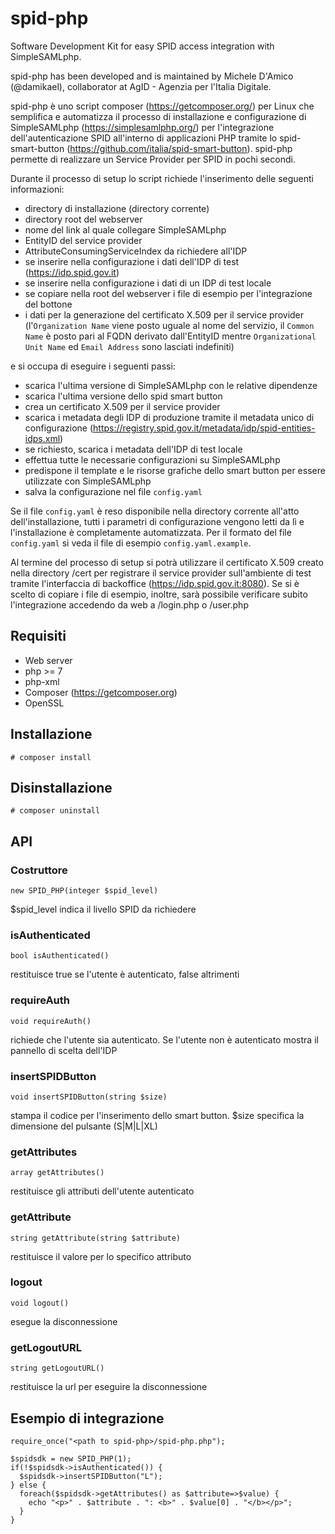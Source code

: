 # spid-php
Software Development Kit for easy SPID access integration with SimpleSAMLphp.

spid-php has been developed and is maintained by Michele D'Amico (@damikael), collaborator at AgID - Agenzia per l'Italia Digitale.

spid-php è uno script composer (https://getcomposer.org/) per Linux che semplifica e automatizza il processo di installazione e configurazione di SimpleSAMLphp (https://simplesamlphp.org/) per l'integrazione dell'autenticazione SPID all'interno di applicazioni PHP tramite lo spid-smart-button (https://github.com/italia/spid-smart-button). spid-php permette di realizzare un Service Provider per SPID in pochi secondi.

Durante il processo di setup lo script richiede l'inserimento delle seguenti informazioni:
* directory di installazione (directory corrente)
* directory root del webserver
* nome del link al quale collegare SimpleSAMLphp
* EntityID del service provider
* AttributeConsumingServiceIndex da richiedere all'IDP
* se inserire nella configurazione i dati dell'IDP di test (https://idp.spid.gov.it)
* se inserire nella configurazione i dati di un IDP di test locale
* se copiare nella root del webserver i file di esempio per l'integrazione del bottone
* i dati per la generazione del certificato X.509 per il service provider (l'`Organization Name` viene posto uguale al nome del servizio, il `Common Name` è posto pari al FQDN derivato dall'EntityID mentre `Organizational Unit Name` ed `Email Address` sono lasciati indefiniti)

e si occupa di eseguire i seguenti passi:
* scarica l'ultima versione di SimpleSAMLphp con le relative dipendenze
* scarica l'ultima versione dello spid smart button
* crea un certificato X.509 per il service provider
* scarica i metadata degli IDP di produzione tramite il metadata unico di configurazione (https://registry.spid.gov.it/metadata/idp/spid-entities-idps.xml)
* se richiesto, scarica i metadata dell'IDP di test locale
* effettua tutte le necessarie configurazioni su SimpleSAMLphp
* predispone il template e le risorse grafiche dello smart button per essere utilizzate con SimpleSAMLphp
* salva la configurazione nel file `config.yaml`

Se il file `config.yaml` è reso disponibile nella directory corrente all'atto dell'installazione, tutti i parametri di configurazione vengono letti da lì e l'installazione è completamente automatizzata.
Per il formato del file `config.yaml` si veda il file di esempio `config.yaml.example`.

Al termine del processo di setup si potrà utilizzare il certificato X.509 creato nella directory /cert per registrare il service provider sull'ambiente di test tramite l'interfaccia di backoffice (https://idp.spid.gov.it:8080).
Se si è scelto di copiare i file di esempio, inoltre, sarà possibile verificare subito l'integrazione accedendo da web a /login.php o /user.php

## Requisiti
* Web server
* php >= 7
* php-xml
* Composer (https://getcomposer.org)
* OpenSSL 

## Installazione
```
# composer install
```

## Disinstallazione
```
# composer uninstall
```

## API
### Costruttore
```
new SPID_PHP(integer $spid_level)
```
$spid_level indica il livello SPID da richiedere

### isAuthenticated
```
bool isAuthenticated()
```
restituisce true se l'utente è autenticato, false altrimenti

### requireAuth
```
void requireAuth()
```
richiede che l'utente sia autenticato. Se l'utente non è autenticato mostra il pannello di scelta dell'IDP

### insertSPIDButton
```
void insertSPIDButton(string $size)
```
stampa il codice per l'inserimento dello smart button. $size specifica la dimensione del pulsante (S|M|L|XL)

### getAttributes
```
array getAttributes()
```
restituisce gli attributi dell'utente autenticato

### getAttribute
```
string getAttribute(string $attribute)
```
restituisce il valore per lo specifico attributo 

### logout
```
void logout()
```
esegue la disconnessione

### getLogoutURL
```
string getLogoutURL()
```
restituisce la url per eseguire la disconnessione


## Esempio di integrazione
```
require_once("<path to spid-php>/spid-php.php");
    
$spidsdk = new SPID_PHP(1);
if(!$spidsdk->isAuthenticated()) {
  $spidsdk->insertSPIDButton("L");
} else {
  foreach($spidsdk->getAttributes() as $attribute=>$value) {
    echo "<p>" . $attribute . ": <b>" . $value[0] . "</b></p>";
  }
}
```

